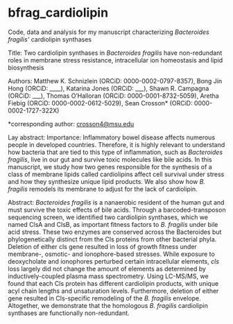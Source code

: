 # bfrag_cardiolipin
Code, data and analysis for my manuscript characterizing *Bacteroides fragilis'* cardiolipin synthases

Title: Two cardiolipin synthases in *Bacteroides fragilis* have non-redundant roles in membrane stress resistance, intracellular ion homeostasis and lipid biosynthesis

Authors: Matthew K. Schnizlein (ORCiD: 0000-0002-0797-8357), Bong Jin Hong (ORCiD: ____), Katarina Jones (ORCiD: ___), Shawn R. Campagna (ORCiD: ___), Thomas O’Halloran (ORCiD: 0000-0001-8732-5059), Aretha Fiebig (ORCiD: 0000-0002-0612-5029), Sean Crosson* (ORCiD: 0000-0002-1727-322X)

*corresponding author: crosson4@msu.edu

Lay abstract: Importance: Inflammatory bowel disease affects numerous people in developed countries. Therefore, it is highly relevant to understand how bacteria that are tied to this type of inflammation, such as *Bacteroides fragilis*, live in our gut and survive toxic molecules like bile acids. In this manuscript, we study how two genes responsible for the synthesis of a class of membrane lipids called cardiolipins affect cell survival under stress and how they synthesize unique lipid products. We also show how *B. fragilis* remodels its membrane to adjust for the lack of cardiolipin.

Abstract: *Bacteroides fragilis* is a nanaerobic resident of the human gut and must survive the toxic effects of bile acids. Through a barcoded-transposon sequencing screen, we identified two cardiolipin synthases, which we named ClsA and ClsB, as important fitness factors to *B. fragilis* under bile acid stress. These two enzymes are conserved across the Bacteroides but phylogenetically distinct from the Cls proteins from other bacterial phyla. Deletion of either cls gene resulted in loss of growth fitness under membrane-, osmotic- and ionophore-based stresses. While exposure to deoxycholate and ionophores perturbed certain intracellular elements, *cls* loss largely did not change the amount of elements as determined by inductively-coupled plasma mass spectrometry. Using LC-MS/MS, we found that each Cls protein has different cardiolipin products, with unique acyl chain lengths and unsaturation levels. Furthermore, deletion of either gene resulted in Cls-specific remodeling of the *B. fragilis* envelope. Altogether, we demonstrate that the homologous *B. fragilis* cardiolipin synthases are functionally non-redundant.
